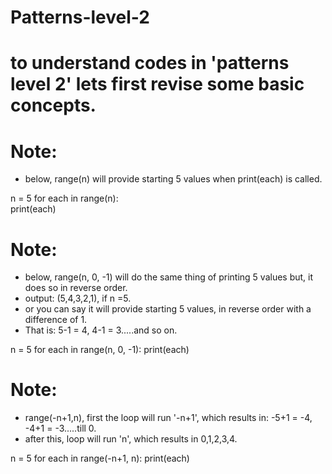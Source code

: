 # Patterns-level-2

# to understand codes in 'patterns level 2' lets first revise some basic concepts.
# Note:

* below, range(n) will provide starting 5 values when print(each) is called.

n = 5
for each in range(n):   
    print(each)


# Note:

* below, range(n, 0, -1) will do the same thing of printing 5 values but, it does so in reverse order.
* output: (5,4,3,2,1), if n =5.
* or you can say it will provide starting 5 values, in reverse order with a difference of 1.
* That is: 5-1 = 4, 4-1 = 3.....and so on.

n = 5
for each in range(n, 0, -1):
    print(each)

# Note:

* range(-n+1,n), first the loop will run '-n+1', which results in: -5+1 = -4, -4+1 = -3.....till 0. 
* after this, loop will run 'n', which results in 0,1,2,3,4.

n = 5
for each in range(-n+1, n):
    print(each)

